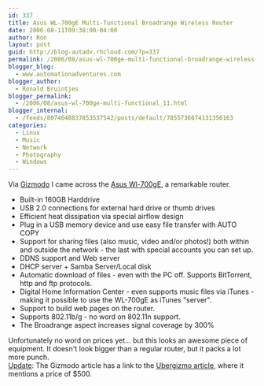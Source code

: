 ```yaml
---
id: 337
title: Asus WL-700gE Multi-functional Broadrange Wireless Router
date: 2006-08-11T09:38:00-04:00
author: Ron
layout: post
guid: http://blog-autadv.rhcloud.com/?p=337
permalink: /2006/08/asus-wl-700ge-multi-functional-broadrange-wireless-router.html
blogger_blog:
  - www.automationadventures.com
blogger_author:
  - Ronald Bruintjes
blogger_permalink:
  - /2006/08/asus-wl-700ge-multi-functional_11.html
blogger_internal:
  - /feeds/8074648837853537542/posts/default/7855736674131356163
categories:
  - Linux
  - Music
  - Network
  - Photography
  - Windows
---
```

Via [Gizmodo](http://gizmodo.com/gadgets/wireless/asus-wl700ge-wifi-router-builtin-160gb-drive-itunes-and-bittorrent-193470.php) I came across the [Asus Wl-700gE](http://www.asus.com/products.aspx?l1=12&l2=43&l3=0&model=979&modelmenu=1), a remarkable router.

  * Built-in 160GB Harddrive
  * USB 2.0 connections for external hard drive or thumb drives
  * Efficient heat dissipation via special airflow design
  * Plug in a USB memory device and use easy file transfer with AUTO COPY
  * Support for sharing files (also music, video and/or photos!) both within and outside the network - the last with special accounts you can set up.
  * DDNS support and Web server
  * DHCP server + Samba Server/Local disk
  * Automatic download of files - even with the PC off. Supports BitTorrent, http and ftp protocols.
  * Digital Home Information Center - even supports music files via iTunes - making it possible to use the WL-700gE as iTunes "server".
  * Support to build web pages on the router.
  * Supports 802.11b/g - no word on 802.11n support.
  * The Broadrange aspect increases signal coverage by 300%

Unfortunately no word on prices yet... but this looks an awesome piece of equipment. It doesn't look bigger than a regular router, but it packs a lot more punch.  
<u>Update</u>: The Gizmodo article has a link to the [Ubergizmo article](http://www.ubergizmo.com/15/archives/2006/08/asus_wl700ge_wifi_router.html), where it mentions a price of $500.